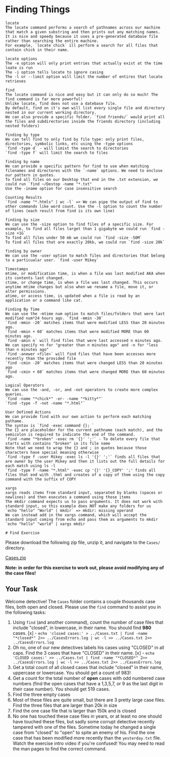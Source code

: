 # Finding Things

	locate
	The locate command performs a search of pathnames across our machine that match a given substring and then prints out any matching names.
	It is nice and speedy because it uses a pre-generated database file rather than searching the entire machine.
	For example, `locate chick` ill perform a search for all files that contain chick in their name.
	
	locate options
	The -e option will only print entries that actually exist at the time loate is run
	The -i option tells locate to ignore casing
	The -l or --limit option will limit the number of entires that locate retrieves

	find
	The locate command is nice and easy but it can only do so much! The find command is far more powerful!
	Unlike locate, find does not use a datebase file.
	By default, find on it's own will list every single file and directory nested in our current working directory.
	We can also provide a specific folder. `find friends/` would print all the files and subdirectories inside the friends directory (including nested folders)

	finding by type
	We can tell find to only find by file type: only print files, directories, symbolic links, etc using the -type options
	`find -type d` - will limist the search to directories
	`find -type f` will limit the search to files

	finding by name
	We can provide a specific pattern for find to use when matching filenames and directores with the `-name` options. We need to enclose our pattern in quotes.
	To find all files on our Desktop that end in the .txt extension, we could run `find ~/Destop -name "*.txt"
	Use the -iname option for case insensitive search

	Counting Results
	`find -name "*.htmls" | wc -l` => We can pipe the output of find to other commands like word count. Use the -l option to count the number of lines (each result from find is its own line)
	
	finding by size
	We can use the -size option to find files of a specific size. For example, to find all files larget than 1 gigabyte we could run `find -size +1G`
	To find all files under 50 mb we could run `find -size -50M`
	To find all files that are exactly 20kb, we could run `find -size 20k`

	finding by owner
	We can use the -user option to match files and directories that belong to a particualar user. `find -user Mikey`

	Timestamps
	mtime, or modification time, is when a file was last modified AKA when its contents last changed.
	ctime, or change time, is when a file was last changed. This occurs anytime mtime changes but also when we rename a file, move it, or alter permissions.
	atime, or access time, is updated when a file is read by an application or a command like cat.

	Finding By Time
	We can use the -mtime num option to match files/folders that were last modified num*24 hours ago. `find -mmin -30`
	`find -mmin -20` matches items that were modified LESS than 20 minutes ago.
	`find -mmin + 60` matches items that were modified MORE than 60 minutes ago.
	`find -amin n` will find files that were last accessed n minutes ago. We can specify +n for "greater than n minutes ago" and -n for "less than n minutes ago"
	`find -anewer <file>` will find files that have been accesses more recently than the provided file
	`find -cmin -20` matches items that were changed LESS than 20 minutes ago
	`find -cmin + 60` matches items that were changed MORE than 60 minutes ago.

	Logical Operators
	We can use the -and, -or, and -not operators to create more complex queries.
	`find -name "*chick*" -or- -name "*kitty*"`
	`find -type -f -not -name "*.html"`

	User Defined Actions
	We can provide find with our own action to perform each matching pathame.
	The syntax is `find -exec command {}; `
	The {} are placeholder for the current pathname (each match), and the semicolon is required to indicate the end of the command.
	`find -name "*broken" -exec rm '{}' ';'` - To delete every file that starts with contains "broken" in its file name
	Note that we need to wrap the {} and ; in quotes because those characters have special meaning otherwise
	`find -type f -user Mikey -exec ls -l '{}' ';'` finds all files that are owner by the user Mikey and then it lists out the full details for each match using ls -l
	`find -type f -name "*.html" -exec cp '{}' '{}_COPY' ';' finds all files that end with .thml and creates of a copy of them using the copy command with the suffix of COPY

	xargs
	xargs reads items from standard input, separated by blanks (spaces or newlines) and then executes a command using those items
	The mkdir command expects us to pass arguments. It does not work with standard input, so this example does NOT make any folders for us
	`echo "hello" "World" | mkdir` => mkdir: missing operand
	We can instead add in the xargs command, which will accept the standard input coming from echo and pass them as arguments to mkdir
	`echo "hello" "world" | xargs mkdir

	# Find Exercise

Please download the following zip file, unzip it, and navigate to the `Cases/` directory.

[Cases.zip](https://s3-us-west-2.amazonaws.com/secure.notion-static.com/06091973-41ef-4e9f-bcf8-e3f2701d43f3/Cases.zip)

**Note: in order for this exercise to work out, please avoid modifying any of the case files!**

## Your Task

Welcome detective! The `Cases` folder contains a couple thousands case files, both open and closed.  Please use the `find` command to assist you in the following tasks:

1. Using `find` (and another command), count the number of case files that include "closed", in lowercase, in their name. You should find **980** cases. [x] - `echo 'closed cases:' > ../Cases.txt | find -name "*closed*" 2>> ../CasesErrors.log | wc -l >> ../Cases.txt 2>> ../CasesErrors.log`
2. Oh no, one of our new detectives labels his cases using "CLOSED" in all caps.  Find the 3 cases that have "CLOSED" in their name. [x] - `echo 'CLOSED cases:' >> ../Cases.txt | find -name "*CLOSED*" 2>> ../CasesErrors.log | wc -l >> ../Cases.txt 2>> ../CasesErrors.log`
3. Get a total count of all closed cases that include "closed" in their name, uppercase or lowercase.   You should get a count of 983!
4. Get a count for the total number of **open** cases with odd numbered case numbers (find the open cases that have a 1,3,5,7, or 9 as the last digit in their case number).  You should get 519 cases.
5. Find the three empty cases
6. Most of these files are quite small, but there are 3 pretty large case files.  Find the three files that are larger than 20k in size
7. Find the one case file that is larger than 150k and is closed
8. No one has touched these case files in years, or at least no one should have touched these files, but sadly some corrupt detective recently tampered with one of the files.  Sometime today he changed a single case from "closed" to "open" to spite an enemy of his.   Find the one case that has been modified more recently than the `yesterday.txt` file.  Watch the exercise intro video if you're confused!   You may need to read the man pages to find the correct command.